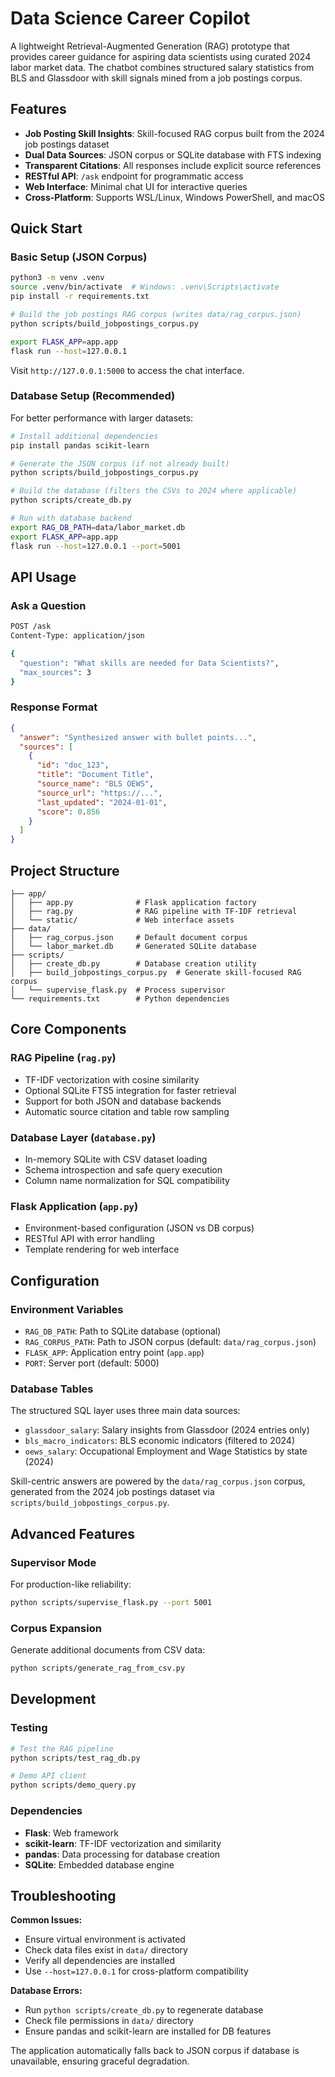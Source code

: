 # Data Science Career Copilot

A lightweight Retrieval-Augmented Generation (RAG) prototype that provides career guidance for aspiring data scientists using curated 2024 labor market data.  The chatbot combines structured salary statistics from BLS and Glassdoor with skill signals mined from a job postings corpus.

## Features

- **Job Posting Skill Insights**: Skill-focused RAG corpus built from the 2024 job postings dataset
- **Dual Data Sources**: JSON corpus or SQLite database with FTS indexing
- **Transparent Citations**: All responses include explicit source references
- **RESTful API**: `/ask` endpoint for programmatic access
- **Web Interface**: Minimal chat UI for interactive queries
- **Cross-Platform**: Supports WSL/Linux, Windows PowerShell, and macOS

## Quick Start

### Basic Setup (JSON Corpus)
```bash
python3 -m venv .venv
source .venv/bin/activate  # Windows: .venv\Scripts\activate
pip install -r requirements.txt

# Build the job postings RAG corpus (writes data/rag_corpus.json)
python scripts/build_jobpostings_corpus.py

export FLASK_APP=app.app
flask run --host=127.0.0.1
```

Visit `http://127.0.0.1:5000` to access the chat interface.

### Database Setup (Recommended)
For better performance with larger datasets:

```bash
# Install additional dependencies
pip install pandas scikit-learn

# Generate the JSON corpus (if not already built)
python scripts/build_jobpostings_corpus.py

# Build the database (filters the CSVs to 2024 where applicable)
python scripts/create_db.py

# Run with database backend
export RAG_DB_PATH=data/labor_market.db
export FLASK_APP=app.app
flask run --host=127.0.0.1 --port=5001
```

## API Usage

### Ask a Question
```bash
POST /ask
Content-Type: application/json

{
  "question": "What skills are needed for Data Scientists?",
  "max_sources": 3
}
```

### Response Format
```json
{
  "answer": "Synthesized answer with bullet points...",
  "sources": [
    {
      "id": "doc_123",
      "title": "Document Title",
      "source_name": "BLS OEWS",
      "source_url": "https://...",
      "last_updated": "2024-01-01",
      "score": 0.856
    }
  ]
}
```

## Project Structure

```
├── app/
│   ├── app.py              # Flask application factory
│   ├── rag.py              # RAG pipeline with TF-IDF retrieval
│   └── static/             # Web interface assets
├── data/
│   ├── rag_corpus.json     # Default document corpus
│   └── labor_market.db     # Generated SQLite database
├── scripts/
│   ├── create_db.py        # Database creation utility
│   ├── build_jobpostings_corpus.py  # Generate skill-focused RAG corpus
│   └── supervise_flask.py  # Process supervisor
└── requirements.txt        # Python dependencies
```

## Core Components

### RAG Pipeline (`rag.py`)
- TF-IDF vectorization with cosine similarity
- Optional SQLite FTS5 integration for faster retrieval
- Support for both JSON and database backends
- Automatic source citation and table row sampling

### Database Layer (`database.py`)
- In-memory SQLite with CSV dataset loading
- Schema introspection and safe query execution
- Column name normalization for SQL compatibility

### Flask Application (`app.py`)
- Environment-based configuration (JSON vs DB corpus)
- RESTful API with error handling
- Template rendering for web interface

## Configuration

### Environment Variables
- `RAG_DB_PATH`: Path to SQLite database (optional)
- `RAG_CORPUS_PATH`: Path to JSON corpus (default: `data/rag_corpus.json`)
- `FLASK_APP`: Application entry point (`app.app`)
- `PORT`: Server port (default: 5000)

### Database Tables
The structured SQL layer uses three main data sources:
- `glassdoor_salary`: Salary insights from Glassdoor (2024 entries only)
- `bls_macro_indicators`: BLS economic indicators (filtered to 2024)
- `oews_salary`: Occupational Employment and Wage Statistics by state (2024)

Skill-centric answers are powered by the `data/rag_corpus.json` corpus, generated from the 2024 job postings dataset via `scripts/build_jobpostings_corpus.py`.

## Advanced Features

### Supervisor Mode
For production-like reliability:
```bash
python scripts/supervise_flask.py --port 5001
```

### Corpus Expansion
Generate additional documents from CSV data:
```bash
python scripts/generate_rag_from_csv.py
```

## Development

### Testing
```bash
# Test the RAG pipeline
python scripts/test_rag_db.py

# Demo API client
python scripts/demo_query.py
```

### Dependencies
- **Flask**: Web framework
- **scikit-learn**: TF-IDF vectorization and similarity
- **pandas**: Data processing for database creation
- **SQLite**: Embedded database engine

## Troubleshooting

**Common Issues:**
- Ensure virtual environment is activated
- Check data files exist in `data/` directory
- Verify all dependencies are installed
- Use `--host=127.0.0.1` for cross-platform compatibility

**Database Errors:**
- Run `python scripts/create_db.py` to regenerate database
- Check file permissions in `data/` directory
- Ensure pandas and scikit-learn are installed for DB features

The application automatically falls back to JSON corpus if database is unavailable, ensuring graceful degradation.
